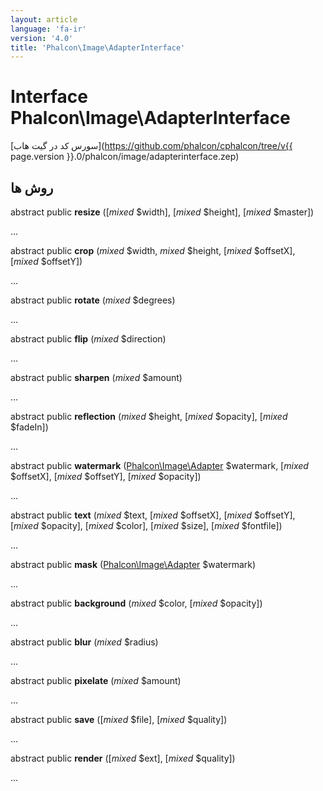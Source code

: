 ```yaml
---
layout: article
language: 'fa-ir'
version: '4.0'
title: 'Phalcon\Image\AdapterInterface'
---
```

# Interface **Phalcon\Image\AdapterInterface**

[سورس کد در گیت هاب](https://github.com/phalcon/cphalcon/tree/v{{ page.version }}.0/phalcon/image/adapterinterface.zep)

## روش ها

abstract public **resize** ([*mixed* $width], [*mixed* $height], [*mixed* $master])

...

abstract public **crop** (*mixed* $width, *mixed* $height, [*mixed* $offsetX], [*mixed* $offsetY])

...

abstract public **rotate** (*mixed* $degrees)

...

abstract public **flip** (*mixed* $direction)

...

abstract public **sharpen** (*mixed* $amount)

...

abstract public **reflection** (*mixed* $height, [*mixed* $opacity], [*mixed* $fadeIn])

...

abstract public **watermark** ([Phalcon\Image\Adapter](Phalcon_Image_Adapter) $watermark, [*mixed* $offsetX], [*mixed* $offsetY], [*mixed* $opacity])

...

abstract public **text** (*mixed* $text, [*mixed* $offsetX], [*mixed* $offsetY], [*mixed* $opacity], [*mixed* $color], [*mixed* $size], [*mixed* $fontfile])

...

abstract public **mask** ([Phalcon\Image\Adapter](Phalcon_Image_Adapter) $watermark)

...

abstract public **background** (*mixed* $color, [*mixed* $opacity])

...

abstract public **blur** (*mixed* $radius)

...

abstract public **pixelate** (*mixed* $amount)

...

abstract public **save** ([*mixed* $file], [*mixed* $quality])

...

abstract public **render** ([*mixed* $ext], [*mixed* $quality])

...